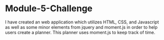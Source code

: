# Module-5-Challenge

I have created an web application which utilizes HTML, CSS, and Javascript as well as some minor elements from jquery and moment.js in order to help users create a planner. This planner uses moment.js to keep track of time.